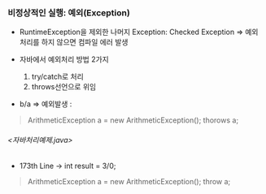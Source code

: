 ### 비정상적인 실행: 예외(Exception)
* RuntimeException을 제외한 나머지 Exception: Checked Exception
=> 예외처리를 하지 않으면 컴파일 에러 발생

* 자바에서 예외처리 방법 2가지
    1) try/catch로 처리
    2) throws선언으로 위임

* b/a => 예외발생 :
> ArithmeticException a = new ArithmeticException();
thorows a;



###### <자바처리예제.java>
* 173th Line -> int result = 3/0;
> ArithmeticException a = new ArithmeticException();
> throw a;